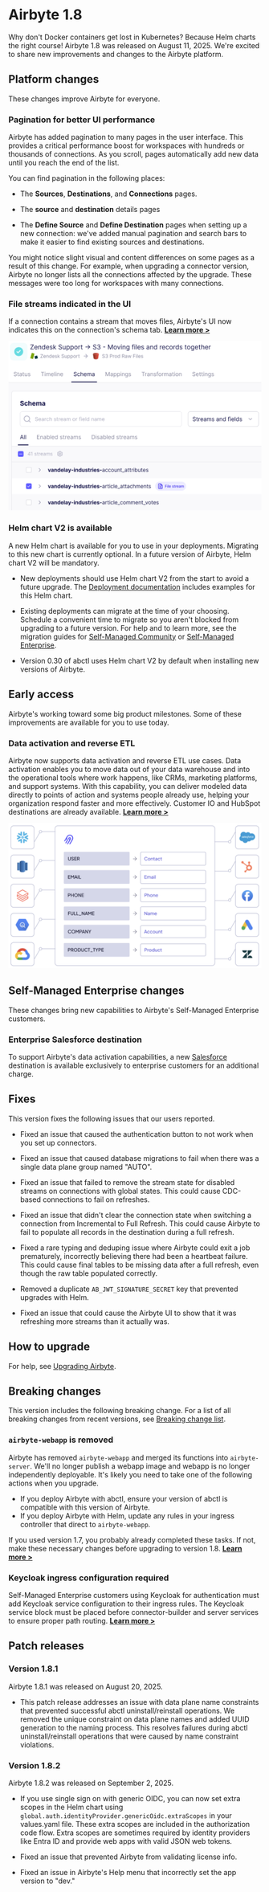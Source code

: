 # Airbyte 1.8

Why don't Docker containers get lost in Kubernetes? Because Helm charts the right course! Airbyte 1.8 was released on August 11, 2025. We're excited to share new improvements and changes to the Airbyte platform.

## Platform changes

These changes improve Airbyte for everyone.

### Pagination for better UI performance

Airbyte has added pagination to many pages in the user interface. This provides a critical performance boost for workspaces with hundreds or thousands of connections. As you scroll, pages automatically add new data until you reach the end of the list.

<Arcade id="MzPzDliaqgyf2NmlmSWy" title="" paddingBottom="calc(60% + 0px)" />

You can find pagination in the following places:

- The **Sources**, **Destinations**, and **Connections** pages.

- The **source** and **destination** details pages

- The **Define Source** and **Define Destination** pages when setting up a new connection: we've added manual pagination and search bars to make it easier to find existing sources and destinations.

You might notice slight visual and content differences on some pages as a result of this change. For example, when upgrading a connector version, Airbyte no longer lists all the connections affected by the upgrade. These messages were too long for workspaces with many connections.

### File streams indicated in the UI

If a connection contains a stream that moves files, Airbyte's UI now indicates this on the connection's schema tab. [**Learn more&nbsp;>**](/platform/using-airbyte/sync-files-and-records)

![Files and records moving](../platform/using-airbyte/assets/file-based-stream.png)

### Helm chart V2 is available

A new Helm chart is available for you to use in your deployments. Migrating to this new chart is currently optional. In a future version of Airbyte, Helm chart V2 will be mandatory.

- New deployments should use Helm chart V2 from the start to avoid a future upgrade. The [Deployment documentation](/platform/deploying-airbyte/) includes examples for this Helm chart.

- Existing deployments can migrate at the time of your choosing. Schedule a convenient time to migrate so you aren't blocked from upgrading to a future version. For help and to learn more, see the migration guides for [Self-Managed Community](/platform/deploying-airbyte/chart-v2-community) or [Self-Managed Enterprise](/platform/enterprise-setup/chart-v2-enterprise).

- Version 0.30 of abctl uses Helm chart V2 by default when installing new versions of Airbyte.

## Early access

Airbyte's working toward some big product milestones. Some of these improvements are available for you to use today.

### Data activation and reverse ETL

Airbyte now supports data activation and reverse ETL use cases. Data activation enables you to move data out of your data warehouse and into the operational tools where work happens, like CRMs, marketing platforms, and support systems. With this capability, you can deliver modeled data directly to points of action and systems people already use, helping your organization respond faster and more effectively. Customer IO and HubSpot destinations are already available. [**Learn more&nbsp;>**](/platform/move-data/elt-data-activation)

![Conceptual diagram showing data moving from a source, fields being mapped, and then moving to a destination](../platform/move-data/assets/data-activation-concept.png)

## Self-Managed Enterprise changes

These changes bring new capabilities to Airbyte's Self-Managed Enterprise customers.

### Enterprise Salesforce destination

To support Airbyte's data activation capabilities, a new [Salesforce](../integrations/enterprise-connectors/destination-salesforce) destination is available exclusively to enterprise customers for an additional charge.

## Fixes

This version fixes the following issues that our users reported.

- Fixed an issue that caused the authentication button to not work when you set up connectors.

- Fixed an issue that caused database migrations to fail when there was a single data plane group named "AUTO".

- Fixed an issue that failed to remove the stream state for disabled streams on connections with global states. This could cause CDC-based connections to fail on refreshes.

- Fixed an issue that didn't clear the connection state when switching a connection from Incremental to Full Refresh. This could cause Airbyte to fail to populate all records in the destination during a full refresh.

- Fixed a rare typing and deduping issue where Airbyte could exit a job prematurely, incorrectly believing there had been a heartbeat failure. This could cause final tables to be missing data after a full refresh, even though the raw table populated correctly.

- Removed a duplicate `AB_JWT_SIGNATURE_SECRET` key that prevented upgrades with Helm.

- Fixed an issue that could cause the Airbyte UI to show that it was refreshing more streams than it actually was.

## How to upgrade

For help, see [Upgrading Airbyte](/platform/operator-guides/upgrading-airbyte).

## Breaking changes

This version includes the following breaking change. For a list of all breaking changes from recent versions, see [Breaking change list](breaking-changes).

### `airbyte-webapp` is removed

Airbyte has removed `airbyte-webapp` and merged its functions into `airbyte-server`. We'll no longer publish a webapp image and webapp is no longer independently deployable. It's likely you need to take one of the following actions when you upgrade.

- If you deploy Airbyte with abctl, ensure your version of abctl is compatible with this version of Airbyte.
- If you deploy Airbyte with Helm, update any rules in your ingress controller that direct to `airbyte-webapp`.

If you used version 1.7, you probably already completed these tasks. If not, make these necessary changes before upgrading to version 1.8. [**Learn more&nbsp;>**](/platform/deploying-airbyte/integrations/ingress-1-7)

### Keycloak ingress configuration required

Self-Managed Enterprise customers using Keycloak for authentication must add Keycloak service configuration to their ingress rules. The Keycloak service block must be placed before connector-builder and server services to ensure proper path routing. [**Learn more&nbsp;>**](/platform/deploying-airbyte/integrations/ingress-1-7#self-managed-enterprise-with-keycloak)

## Patch releases

### Version 1.8.1

Airbyte 1.8.1 was released on August 20, 2025.

- This patch release addresses an issue with data plane name constraints that prevented successful abctl uninstall/reinstall operations. We removed the unique constraint on data plane names and added UUID generation to the naming process. This resolves failures during abctl uninstall/reinstall operations that were caused by name constraint violations.

### Version 1.8.2

Airbyte 1.8.2 was released on September 2, 2025.

- If you use single sign on with generic OIDC, you can now set extra scopes in the Helm chart using `global.auth.identityProvider.genericOidc.extraScopes` in your values.yaml file. These extra scopes are included in the authorization code flow. Extra scopes are sometimes required by identity providers like Entra ID and provide web apps with valid JSON web tokens.

- Fixed an issue that prevented Airbyte from validating license info.

- Fixed an issue in Airbyte's Help menu that incorrectly set the app version to "dev."
